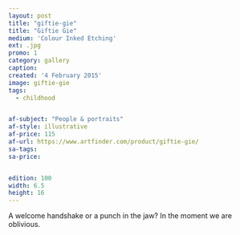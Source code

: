 ```yaml
---
layout: post
title: "giftie-gie"
title: "Giftie Gie"
medium: 'Colour Inked Etching'
ext: .jpg
promo: 1
category: gallery
caption:
created: '4 February 2015'
image: giftie-gie
tags:
  - childhood


af-subject: "People & portraits"
af-style: illustrative
af-price: 115
af-url: https://www.artfinder.com/product/giftie-gie/
sa-tags:
sa-price:


edition: 100
width: 6.5
height: 16
---
```


A welcome handshake or a punch in the jaw? In the moment we are oblivious.
